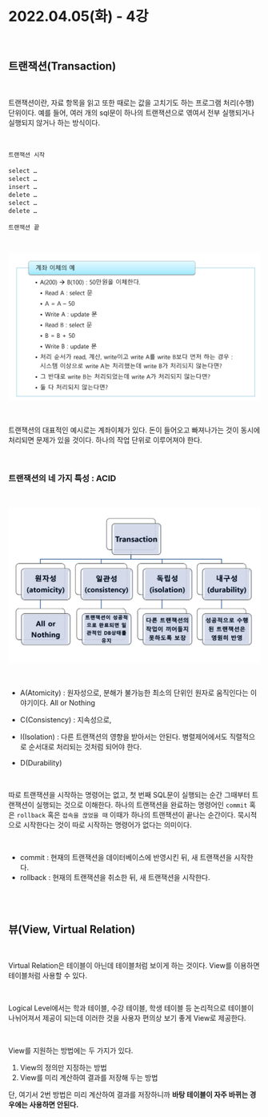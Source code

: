 # 2022.04.05(화) - 4강

<br>

## 트랜잭션(Transaction)

<br>

트랜잭션이란, 자료 항목을 읽고 또한 때로는 값을 고치기도 하는 프로그램 처리(수행)단위이다. 예를 들어, 여러 개의 sql문이 하나의 트랜잭션으로 엮여서 전부 실행되거나 실행되지 않거나 하는 방식이다.

<br>

    트랜잭션 시작

    select …
    select …
    insert …
    delete …
    select …
    delete …
    
    트랜잭션 끝

<br>

<p align="center"><img src="img/2022.04.05.img01.png"></img></p>

<br>

트랜잭션의 대표적인 예시로는 계좌이체가 있다. 돈이 들어오고 빠져나가는 것이 동시에 처리되면 문제가 있을 것이다. 하나의 작업 단위로 이루어져야 한다.

<br>

### 트랜잭션의 네 가지 특성 : ACID

<br>

<p align="center"><img src="img/2022.04.05.img02.png"></img></p>

<br>

- A(Atomicity) : 원자성으로, 분해가 불가능한 최소의 단위인 원자로 움직인다는 이야기이다. All or Nothing

- C(Consistency) : 지속성으로, 

- I(Isolation) : 다른 트랜잭션의 영향을 받아서는 안된다. 병렬제어에서도 직렬적으로 순서대로 처리되는 것처럼 되어야 한다.

- D(Durability)

<br>

따로 트랜잭션을 시작하는 명령어는 없고, 첫 번째 SQL문이 실행되는 순간 그때부터 트랜잭션이 실행되는 것으로 이해한다. 하나의 트랜잭션을 완료하는 명령어인 `commit` 혹은 `rollback` 혹은 `접속을 끊었을 때` 이때가 하나의 트랜잭션이 끝나는 순간이다. 묵시적으로 시작한다는 것이 따로 시작하는 명령어가 없다는 의미이다.

<br>

- commit : 현재의 트랜잭션을 데이터베이스에 반영시킨 뒤, 새 트랜잭션을 시작한다.
- rollback : 현재의 트랜잭션을 취소한 뒤, 새 트랜잭션을 시작한다.

<br><br>

## 뷰(View, Virtual Relation)

<br>

Virtual Relation은 테이블이 아닌데 테이블처럼 보이게 하는 것이다. View를 이용하면 테이블처럼 사용할 수 있다.

<br>

Logical Level에서는 학과 테이블, 수강 테이블, 학생 테이블 등 논리적으로 테이블이 나뉘어져서 제공이 되는데 이러한 것을 사용자 편의상 보기 좋게 View로 제공한다. 

<br>

View를 지원하는 방법에는 두 가지가 있다.

1. View의 정의만 지정하는 방법
2. View를 미리 계산하여 결과를 저장해 두는 방법

단, 여기서 2번 방법은 미리 계산하여 결과를 저장하니까 **바탕 테이블이 자주 바뀌는 경우에는 사용하면 안된다.** 

